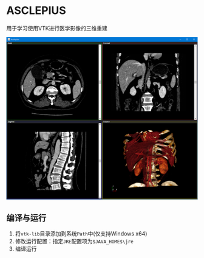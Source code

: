 # ASCLEPIUS

用于学习使用VTK进行医学影像的三维重建

![Screenshots](screenshots.png)


编译与运行
-----

1. 将`vtk-lib`目录添加到系统`Path`中(仅支持Windows x64)
2. 修改运行配置：指定`JRE`配置项为`$JAVA_HOME$\jre`
3. 编译运行